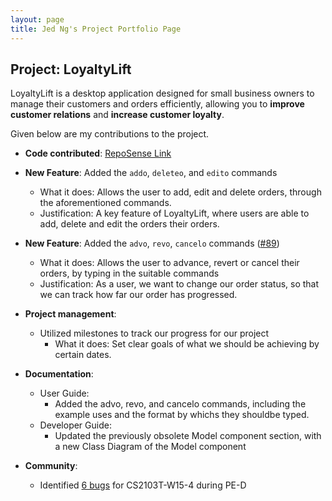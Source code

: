 ```yaml
---
layout: page
title: Jed Ng's Project Portfolio Page
---
```


## Project: LoyaltyLift

LoyaltyLift is a desktop application designed for small business owners to manage their customers and orders efficiently, allowing you to **improve customer relations** and **increase customer loyalty**.

Given below are my contributions to the project.

* **Code contributed**: [RepoSense Link](https://nus-cs2103-ay2223s2.github.io/tp-dashboard/?search=jednghk&breakdown=true)

* **New Feature**: Added the `addo`, `deleteo`, and `edito` commands
    * What it does: Allows the user to add, edit and delete orders, through the aforementioned commands.
    * Justification: A key feature of LoyaltyLift, where users are able to add, delete and edit the orders their orders.

* **New Feature**: Added the `advo`, `revo`, `cancelo` commands ([#89](https://github.com/AY2223S2-CS2103T-T09-3/tp/pull/89))
  * What it does: Allows the user to advance, revert or cancel their orders, by typing in the suitable commands
  * Justification: As a user, we want to change our order status, so that we can track how far our order has progressed.

* **Project management**:
  * Utilized milestones to track our progress for our project
    * What it does: Set clear goals of what we should be achieving by certain dates.

* **Documentation**:
    * User Guide:
        * Added the advo, revo, and cancelo commands, including the example uses and the format by whichs they shouldbe typed.
    * Developer Guide:
        * Updated the previously obsolete Model component section, with a new Class Diagram of the Model component

* **Community**:
  * Identified [6 bugs](https://github.com/jednghk/ped/issues) for CS2103T-W15-4 during PE-D
